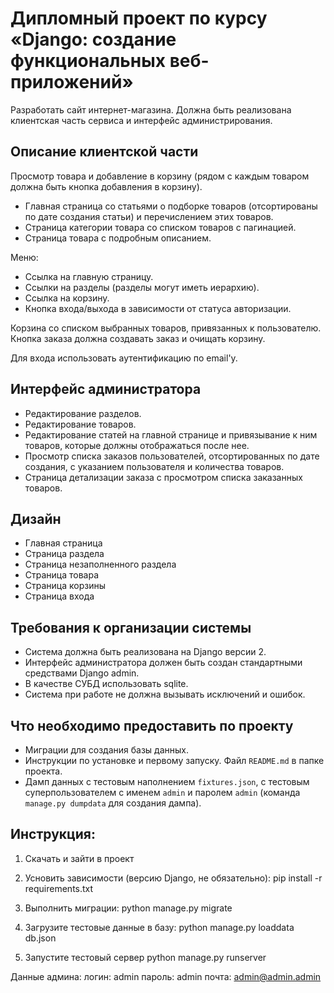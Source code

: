 # Дипломный проект по курсу «Django: создание функциональных веб-приложений»

Разработать сайт интернет-магазина.
Должна быть реализована клиентская часть сервиса и интерфейс администрирования.


## Описание клиентской части

Просмотр товара и добавление в корзину (рядом с каждым товаром должна быть кнопка добавления в корзину).

* Главная страница со статьями о подборке товаров (отсортированы по дате создания статьи)
  и перечислением этих товаров.
* Страница категории товара со списком товаров с пагинацией.
* Страница товара с подробным описанием.
    
Меню:

* Ссылка на главную страницу.
* Ссылки на разделы (разделы могут иметь иерархию).
* Ссылка на корзину.
* Кнопка входа/выхода в зависимости от статуса авторизации.

Корзина со списком выбранных товаров, привязанных к пользователю.
Кнопка заказа должна создавать заказ и очищать корзину.

Для входа использовать аутентификацию по email'у.


## Интерфейс администратора

* Редактирование разделов.
* Редактирование товаров.
* Редактирование статей на главной странице и привязывание к ним товаров,
  которые должны отображаться после нее.
* Просмотр списка заказов пользователей, отсортированных по дате создания,
    с указанием пользователя и количества товаров.
* Страница детализации заказа с просмотром списка заказанных товаров.

## Дизайн

* Главная страница
* Страница раздела
* Страница незаполненного раздела
* Страница товара
* Страница корзины
* Страница входа

## Требования к организации системы

* Система должна быть реализована на Django версии 2.
* Интерфейс администратора должен быть создан стандартными средствами Django admin.
* В качестве СУБД использовать sqlite.
* Система при работе не должна вызывать исключений и ошибок.

## Что необходимо предоставить по проекту

* Миграции для создания базы данных.
* Инструкции по установке и первому запуску. Файл `README.md` в папке проекта.
* Дамп данных с тестовым наполнением `fixtures.json`,
  с тестовым суперпользователем с именем `admin` и паролем `admin` (команда `manage.py dumpdata` для создания дампа).

## Инструкция: 


1. Скачать и зайти в проект

2. Усновить зависимости (версию Django, не обязательно):
pip install -r requirements.txt

3. Выполнить миграции:
python manage.py migrate

4. Загрузите тестовые данные в базу:
python manage.py loaddata db.json

5. Запустите тестовый сервер
python manage.py runserver

Данные админа:
логин: admin
пароль: admin
почта: admin@admin.admin